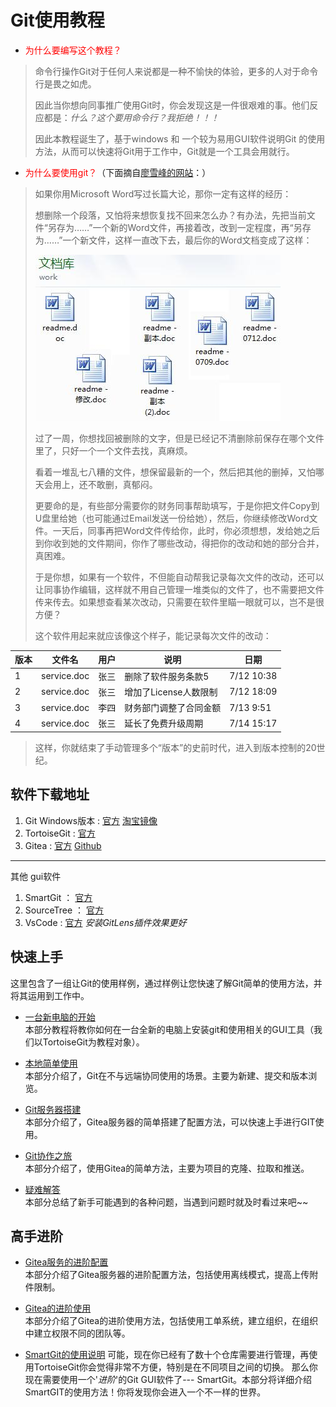 # Git使用教程

- <font color="red">为什么要编写这个教程？</font>
> 命令行操作Git对于任何人来说都是一种不愉快的体验，更多的人对于命令行是畏之如虎。
>
> 因此当你想向同事推广使用Git时，你会发现这是一件很艰难的事。他们反应都是：*什么？这个要用命令行？我拒绝！！！*
>
> 因此本教程诞生了，基于windows 和 一个较为易用GUI软件说明Git 的使用方法，从而可以快速将Git用于工作中，Git就是一个工具会用就行。

- <font color="red">为什么要使用git？</font>（下面摘自[廖雪峰的网站](https://www.liaoxuefeng.com/wiki/0013739516305929606dd18361248578c67b8067c8c017b000/001373962845513aefd77a99f4145f0a2c7a7ca057e7570000)：）
> 如果你用Microsoft Word写过长篇大论，那你一定有这样的经历：
>
> 想删除一个段落，又怕将来想恢复找不回来怎么办？有办法，先把当前文件“另存为……”一个新的Word文件，再接着改，改到一定程度，再“另存为……”一个新文件，这样一直改下去，最后你的Word文档变成了这样：
>
> ![lots-of-docs](./img/0.jpg)
>
> 过了一周，你想找回被删除的文字，但是已经记不清删除前保存在哪个文件里了，只好一个一个文件去找，真麻烦。
>
> 看着一堆乱七八糟的文件，想保留最新的一个，然后把其他的删掉，又怕哪天会用上，还不敢删，真郁闷。
>
> 更要命的是，有些部分需要你的财务同事帮助填写，于是你把文件Copy到U盘里给她（也可能通过Email发送一份给她），然后，你继续修改Word文件。一天后，同事再把Word文件传给你，此时，你必须想想，发给她之后到你收到她的文件期间，你作了哪些改动，得把你的改动和她的部分合并，真困难。
>
> 于是你想，如果有一个软件，不但能自动帮我记录每次文件的改动，还可以让同事协作编辑，这样就不用自己管理一堆类似的文件了，也不需要把文件传来传去。如果想查看某次改动，只需要在软件里瞄一眼就可以，岂不是很方便？
>
> 这个软件用起来就应该像这个样子，能记录每次文件的改动：
>
| 版本 | 文件名 | 用户 | 说明 | 日期 |
| ---- | ------ | ---- | ---- | ---- |
| 1 | service.doc | 张三 | 删除了软件服务条款5 | 7/12 10:38 |
| 2 | service.doc | 张三 | 增加了License人数限制 | 7/12 18:09 |
| 3 | service.doc | 李四 | 财务部门调整了合同金额 | 7/13 9:51 |
| 4 | service.doc | 张三 | 延长了免费升级周期 | 7/14 15:17 |
> 这样，你就结束了手动管理多个“版本”的史前时代，进入到版本控制的20世纪。

## 软件下载地址

1. Git Windows版本 : [官方](https://git-scm.com/download/win)   [淘宝镜像](https://npm.taobao.org/mirrors/git-for-windows/)
1. TortoiseGit : [官方](https://tortoisegit.org/download/)
1. Gitea : [官方](https://dl.gitea.io/gitea/)  [Github](https://github.com/go-gitea/gitea/releases)

------
其他 gui软件
1. SmartGit ： [官方](https://www.syntevo.com/smartgit/download/)
1. SourceTree ： [官方](https://www.sourcetreeapp.com/)
1. VsCode : [官方](https://code.visualstudio.com/)  *安装GitLens插件效果更好*

## 快速上手
这里包含了一组让Git的使用样例，通过样例让您快速了解Git简单的使用方法，并将其运用到工作中。

- [一台新电脑的开始](./快速上手/一台新电脑的开始/)  
    本部分教程将教你如何在一台全新的电脑上安装git和使用相关的GUI工具（我们以TortoiseGit为教程对象）。
 
- [本地简单使用](./快速上手/本地简单使用/)  
    本部分介绍了，Git在不与远端协同使用的场景。主要为新建、提交和版本浏览。
    
- [Git服务器搭建](./快速上手/Git服务器搭建/)  
    本部分介绍了，Gitea服务器的简单搭建了配置方法，可以快速上手进行GIT使用。

- [Git协作之旅](./快速上手/Git协作之旅/)  
    本部分介绍了，使用Gitea的简单方法，主要为项目的克隆、拉取和推送。

- [疑难解答](./快速上手/疑难解答/)  
    本部分总结了新手可能遇到的各种问题，当遇到问题时就及时看过来吧~~

## 高手进阶

- [Gitea服务的进阶配置](./高手进阶/Gitea服务的进阶配置/)  
    本部分介绍了Gitea服务器的进阶配置方法，包括使用离线模式，提高上传附件限制。

- [Gitea的进阶使用](./高手进阶/Gitea的进阶使用/)  
    本部分介绍了Gitea的进阶使用方法，包括使用工单系统，建立组织，在组织中建立权限不同的团队等。

- [SmartGit的使用说明](./高手进阶/SmartGit的使用说明/)
    可能，现在你已经有了数十个仓库需要进行管理，再使用TortoiseGit你会觉得非常不方便，特别是在不同项目之间的切换。
    那么你现在需要使用一个'*进阶*'的Git GUI软件了--- SmartGit。本部分将详细介绍SmartGIT的使用方法！你将发现你会进入一个不一样的世界。